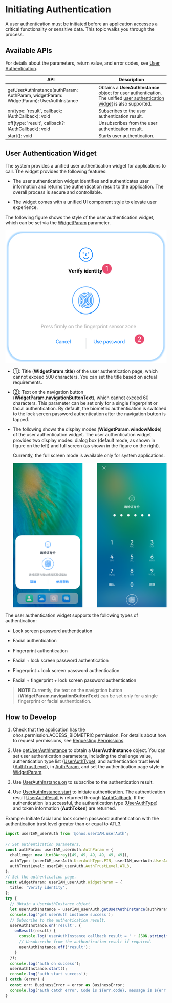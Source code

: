 # Initiating Authentication


A user authentication must be initiated before an application accesses a critical functionality or sensitive data. This topic walks you through the process.


## Available APIs

For details about the parameters, return value, and error codes, see [User Authentication](../../reference/apis/js-apis-useriam-userauth.md#getuserauthinstance10).

| API| Description|
| -------- | -------- |
| getUserAuthInstance(authParam: AuthParam, widgetParam: WidgetParam): UserAuthInstance | Obtains a **UserAuthInstance** object for user authentication. The unified [user authentication widget](#user-authentication-widget) is also supported.|
| on(type: 'result', callback: IAuthCallback): void | Subscribes to the user authentication result.|
| off(type: 'result', callback?: IAuthCallback): void | Unsubscribes from the user authentication result.|
| start(): void | Starts user authentication.|


## User Authentication Widget

The system provides a unified user authentication widget for applications to call. The widget provides the following features:

- The user authentication widget identifies and authenticates user information and returns the authentication result to the application. The overall process is secure and controllable.

- The widget comes with a unified UI component style to elevate user experience.

The following figure shows the style of the user authentication widget, which can be set via the [WidgetParam](../../reference/apis/js-apis-useriam-userauth.md#widgetparam10) parameter.

![](figures/user-authentication-widget.png)

- ①: Title (**WidgetParam.title**) of the user authentication page, which cannot exceed 500 characters. You can set the title based on actual requirements.

- ②: Text on the navigation button (**WidgetParam.navigationButtonText**), which cannot exceed 60 characters. This parameter can be set only for a single fingerprint or facial authentication. By default, the biometric authentication is switched to the lock screen password authentication after the navigation button is tapped.

- The following shows the display modes (**WidgetParam.windowMode**) of the user authentication widget.
  The user authentication widget provides two display modes: dialog box (default mode, as shown in figure on the left) and full screen (as shown in the figure on the right).

  Currently, the full screen mode is available only for system applications.

  ![](figures/widget_display_modes.png)

The user authentication widget supports the following types of authentication:

- Lock screen password authentication

- Facial authentication

- Fingerprint authentication

- Facial + lock screen password authentication

- Fingerprint + lock screen password authentication

- Facial + fingerprint + lock screen password authentication

> **NOTE**
> Currently, the text on the navigation button (**WidgetParam.navigationButtonText**) can be set only for a single fingerprint or facial authentication.


## How to Develop

1. Check that the application has the ohos.permission.ACCESS_BIOMETRIC permission. For details about how to request permissions, see [Requesting Permissions](prerequisites.md#requesting-permissions).

2. Use [getUserAuthInstance](../../reference/apis/js-apis-useriam-userauth.md#getuserauthinstance10) to obtain a **UserAuthInstance** object. You can set user authentication parameters, including the challenge value, authentication type list ([UserAuthType](../../reference/apis/js-apis-useriam-userauth.md#userauthtype8)), and authentication trust level ([AuthTrustLevel](../../reference/apis/js-apis-useriam-userauth.md#authtrustlevel8)), in [AuthParam](../../reference/apis/js-apis-useriam-userauth.md#authparam10), and set the authentication page style in [WidgetParam](../../reference/apis/js-apis-useriam-userauth.md#widgetparam10). 

3. Use [UserAuthInstance.on](../../reference/apis/js-apis-useriam-userauth.md#on10) to subscribe to the authentication result.

4. Use [UserAuthInstance.start](../../reference/apis/js-apis-useriam-userauth.md#start10) to initiate authentication. The authentication result [UserAuthResult](../../reference/apis/js-apis-useriam-userauth.md#userauthresult10) is returned through [IAuthCallback](../../reference/apis/js-apis-useriam-userauth.md#iauthcallback10).
   If the authentication is successful, the authentication type ([UserAuthType](../../reference/apis/js-apis-useriam-userauth.md#userauthtype8)) and token information (**AuthToken**) are returned.

Example: Initiate facial and lock screen password authentication with the authentication trust level greater than or equal to ATL3.

```ts
import userIAM_userAuth from '@ohos.userIAM.userAuth'; 

// Set authentication parameters.
const authParam: userIAM_userAuth.AuthParam = {
  challenge: new Uint8Array([49, 49, 49, 49, 49, 49]),
  authType: [userIAM_userAuth.UserAuthType.PIN, userIAM_userAuth.UserAuthType.FACE],
  authTrustLevel: userIAM_userAuth.AuthTrustLevel.ATL3,
};
// Set the authentication page.
const widgetParam: userIAM_userAuth.WidgetParam = {
  title: 'Verify identity',
};
try {
  // Obtain a UserAuthInstance object.
  let userAuthInstance = userIAM_userAuth.getUserAuthInstance(authParam, widgetParam);
  console.log('get userAuth instance success');
  // Subscribe to the authentication result.
  userAuthInstance.on('result', {
    onResult(result) {
      console.log('userAuthInstance callback result = ' + JSON.stringify(result));
      // Unsubscribe from the authentication result if required.
      userAuthInstance.off('result');
    }
  });
  console.log('auth on success');
  userAuthInstance.start();
  console.log('auth start success');
} catch (error) {
  const err: BusinessError = error as BusinessError;
  console.log('auth catch error. Code is ${err.code}, message is ${err.message}`);
}
```
